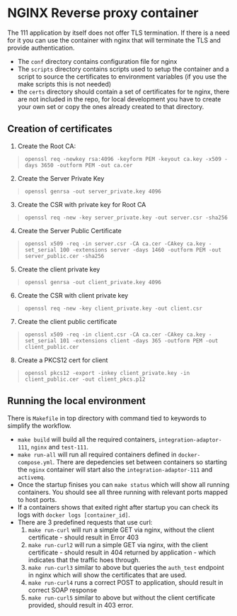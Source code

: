 # NGINX Reverse proxy container

The 111 application by itself does not offer TLS termination. If there is a need for it you can use the container with nginx that will terminate the TLS and provide authentication.

* The `conf` directory contains configuration file for nginx
* The `scripts` directory contains scripts used to setup the container and a script to source the certificates to environment variables (if you use the make scripts this is not needed)
* the `certs` directory should contain a set of certificates for te nginx, there are not included in the repo, for local development you have to create your own set or copy the ones already created to that directory.

## Creation of certificates

1. Create the Root CA:

  > `openssl req -newkey rsa:4096 -keyform PEM -keyout ca.key -x509 -days 3650 -outform PEM -out ca.cer`
  
2. Create the Server Private Key

  > `openssl genrsa -out server_private.key 4096`

3. Create the CSR with private key for Root CA

  > `openssl req -new -key server_private.key -out server.csr -sha256`

4. Create the Server Public Certificate

  > `openssl x509 -req -in server.csr -CA ca.cer -CAkey ca.key -set_serial 100 -extensions server -days 1460 -outform PEM -out server_public.cer -sha256`

5. Create the client private key

  > `openssl genrsa -out client_private.key 4096`

6. Create the CSR with client private key

  > `openssl req -new -key client_private.key -out client.csr`

7. Create the client public certificate

  > `openssl x509 -req -in client.csr -CA ca.cer -CAkey ca.key -set_serial 101 -extensions client -days 365 -outform PEM -out client_public.cer`

8. Create a PKCS12 cert for client

  > `openssl pkcs12 -export -inkey client_private.key -in client_public.cer -out client_pkcs.p12`

## Running the local environment

There is `Makefile` in top directory with command tied to keywords to simplify the workflow.

* `make build` will build all the required containers, `integration-adaptor-111`, `nginx` and `test-111`.
* `make run-all` will run all required containers defined in `docker-compose.yml`. There are depedencies set between containers so starting the `nginx` container will start also the `integration-adaptor-111` and `activemq`.
* Once the startup finises you can `make status` which will show all running containers. You should see all three running with relevant ports mapped to host ports.
* If a containers shows that exited right after startup you can check its logs with `docker logs [container_id]`.
* There are 3 predefined requests that use curl:
    1. `make run-curl` will run a simple GET via nginx, without the client certificate - should result in Error 403
    2. `make run-curl2` will run a simple GET via nginx, with the client certificate - should result in 404 returned by application - which indicates that the traffic hoes through.
    3. `make run-curl3` similar to above but queries the `auth_test` endpoint in nginx which will show the certificates that are used.
    4. `make run-curl4` runs a correct POST to application, should result in correct SOAP response
    5. `make run-curl5` similar to above but without the client certificate provided, should result in 403 error.

